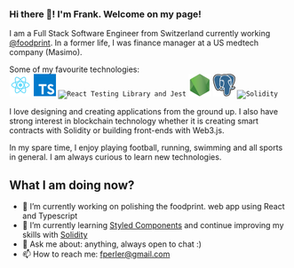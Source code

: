 ### Hi there 👋! I'm Frank. Welcome on my page!

I am a Full Stack Software Engineer from Switzerland currently working [@foodprint](https://github.com/frankperler/foodprint). In a former life, I was finance manager at a US medtech company (Masimo).

Some of my favourite technologies: <br>
<code><img height="40" alt="React" src="https://raw.githubusercontent.com/github/explore/80688e429a7d4ef2fca1e82350fe8e3517d3494d/topics/react/react.png"></code>
<code><img height="40" alt="Typescript" src="https://raw.githubusercontent.com/github/explore/80688e429a7d4ef2fca1e82350fe8e3517d3494d/topics/typescript/typescript.png"></code>
<code><img height="40" alt="React Testing Library and Jest" src="https://avatars0.githubusercontent.com/u/49996085?s=200&v=4"></code>
<code><img height="40" alt="nodeJs" src="https://raw.githubusercontent.com/github/explore/80688e429a7d4ef2fca1e82350fe8e3517d3494d/topics/nodejs/nodejs.png"></code>
<code><img height="40" alt="postgresql" src="https://raw.githubusercontent.com/github/explore/80688e429a7d4ef2fca1e82350fe8e3517d3494d/topics/postgresql/postgresql.png"></code>
<code><img height="40" alt="Solidity" src="https://docs.soliditylang.org/en/v0.8.7/_images/logo.svg"></code>



I love designing and creating applications from the ground up. I also have strong interest in blockchain technology whether it is creating smart contracts with Solidity or building front-ends with Web3.js.

In my spare time, I enjoy playing football, running, swimming and all sports in general. I am always curious to learn new technologies.

## What I am doing now?

- 🔭 I’m currently working on polishing the foodprint. web app using React and Typescript
- 🌱 I’m currently learning [Styled Components](https://styled-components.com/) and continue improving my skills with [Solidity](https://docs.soliditylang.org/en/v0.5.3/index.html#)
- 💬 Ask me about: anything, always open to chat :)
- 📫 How to reach me: fperler@gmail.com
